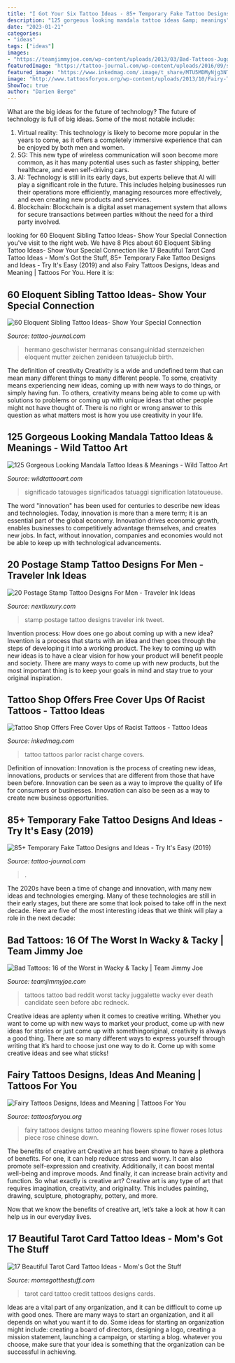 ```yaml
---
title: "I Got Your Six Tattoo Ideas - 85+ Temporary Fake Tattoo Designs And Ideas"
description: "125 gorgeous looking mandala tattoo ideas &amp; meanings"
date: "2023-01-21"
categories:
- "ideas"
tags: ["ideas"]
images:
- "https://teamjimmyjoe.com/wp-content/uploads/2013/03/Bad-Tattoos-Juggalette.jpg"
featuredImage: "https://tattoo-journal.com/wp-content/uploads/2016/09/sibling-tattoo39.jpg"
featured_image: "https://www.inkedmag.com/.image/t_share/MTU5MDMyNjg3NTM1MzM1MDYx/tattoo-southside-tattoo-parlor-facebook.jpg"
image: "http://www.tattoosforyou.org/wp-content/uploads/2013/10/Fairy-Tattoos-Tattoos-For-Women.jpg"
ShowToc: true
author: "Darien Berge"
---
```



What are the big ideas for the future of technology?
The future of technology is full of big ideas. Some of the most notable include:
1. Virtual reality: This technology is likely to become more popular in the years to come, as it offers a completely immersive experience that can be enjoyed by both men and women.
2. 5G: This new type of wireless communication will soon become more common, as it has many potential uses such as faster shipping, better healthcare, and even self-driving cars.
3. AI: Technology is still in its early days, but experts believe that AI will play a significant role in the future. This includes helping businesses run their operations more efficiently, managing resources more effectively, and even creating new products and services.
4. Blockchain: Blockchain is a digital asset management system that allows for secure transactions between parties without the need for a third party involved.

	

		
looking for 60 Eloquent Sibling Tattoo Ideas- Show Your Special Connection you've visit to the right web. We have 8 Pics about 60 Eloquent Sibling Tattoo Ideas- Show Your Special Connection like 17 Beautiful Tarot Card Tattoo Ideas - Mom&#039;s Got the Stuff, 85+ Temporary Fake Tattoo Designs and Ideas - Try It&#039;s Easy (2019) and also Fairy Tattoos Designs, Ideas and Meaning | Tattoos For You. Here it is:
		
    
## 60 Eloquent Sibling Tattoo Ideas- Show Your Special Connection

<img loading=lazy src="https://tattoo-journal.com/wp-content/uploads/2016/09/sibling-tattoo39.jpg" onerror="this.onerror=null;this.src='https://tse4.mm.bing.net/th?id=OIP.81jk9sB9cGnQRNprKIQUGwHaHa&amp;pid=15.1';" alt="60 Eloquent Sibling Tattoo Ideas- Show Your Special Connection">

_Source: tattoo-journal.com_

>hermano geschwister hermanas consanguinidad sternzeichen eloquent mutter zeichen zenideen tatuajeclub birth. 

	

The definition of creativity
Creativity is a wide and undefined term that can mean many different things to many different people. To some, creativity means experiencing new ideas, coming up with new ways to do things, or simply having fun. To others, creativity means being able to come up with solutions to problems or coming up with unique ideas that other people might not have thought of. There is no right or wrong answer to this question as what matters most is how you use creativity in your life.

    
## 125 Gorgeous Looking Mandala Tattoo Ideas &amp; Meanings - Wild Tattoo Art

<img loading=lazy src="https://www.wildtattooart.com/wp-content/uploads/2017/03/mandala-tattoos-16031724.jpg" onerror="this.onerror=null;this.src='https://tse1.mm.bing.net/th?id=OIP.lbeVmGzzwgApy345fpNPPgHaJ4&amp;pid=15.1';" alt="125 Gorgeous Looking Mandala Tattoo Ideas &amp; Meanings - Wild Tattoo Art">

_Source: wildtattooart.com_

>significado tatouages significados tatuaggi signification latatoueuse. 

	

The word "innovation" has been used for centuries to describe new ideas and technologies. Today, innovation is more than a mere term; it is an essential part of the global economy. Innovation drives economic growth, enables businesses to competitively advantage themselves, and creates new jobs. In fact, without innovation, companies and economies would not be able to keep up with technological advancements.

    
## 20 Postage Stamp Tattoo Designs For Men - Traveler Ink Ideas

<img loading=lazy src="http://nextluxury.com/wp-content/uploads/thigh-guys-postage-stamp-tattoo-deisgns.jpg" onerror="this.onerror=null;this.src='https://tse4.mm.bing.net/th?id=OIP.Ye8ojIyUEZsus-wA2D3-KgHaHa&amp;pid=15.1';" alt="20 Postage Stamp Tattoo Designs For Men - Traveler Ink Ideas">

_Source: nextluxury.com_

>stamp postage tattoo designs traveler ink tweet. 

	

Invention process: How does one go about coming up with a new idea?
Invention is a process that starts with an idea and then goes through the steps of developing it into a working product. The key to coming up with new ideas is to have a clear vision for how your product will benefit people and society. There are many ways to come up with new products, but the most important thing is to keep your goals in mind and stay true to your original inspiration.

    
## Tattoo Shop Offers Free Cover Ups Of Racist Tattoos - Tattoo Ideas

<img loading=lazy src="https://www.inkedmag.com/.image/t_share/MTU5MDMyNjg3NTM1MzM1MDYx/tattoo-southside-tattoo-parlor-facebook.jpg" onerror="this.onerror=null;this.src='https://tse2.mm.bing.net/th?id=OIP.IrrVD7wLd4nmlrxUYIO3aQHaEK&amp;pid=15.1';" alt="Tattoo Shop Offers Free Cover Ups of Racist Tattoos - Tattoo Ideas">

_Source: inkedmag.com_

>tattoo tattoos parlor racist charge covers. 

	

Definition of innovation:
Innovation is the process of creating new ideas, innovations, products or services that are different from those that have been before. Innovation can be seen as a way to improve the quality of life for consumers or businesses. Innovation can also be seen as a way to create new business opportunities.

    
## 85+ Temporary Fake Tattoo Designs And Ideas - Try It&#039;s Easy (2019)

<img loading=lazy src="https://tattoo-journal.com/wp-content/uploads/2015/09/fake-tattoo-56-650x650.jpg" onerror="this.onerror=null;this.src='https://tse3.mm.bing.net/th?id=OIP.khaaACzBwHuKeb-rbEx_QgHaHa&amp;pid=15.1';" alt="85+ Temporary Fake Tattoo Designs and Ideas - Try It&#039;s Easy (2019)">

_Source: tattoo-journal.com_

>. 

	

The 2020s have been a time of change and innovation, with many new ideas and technologies emerging. Many of these technologies are still in their early stages, but there are some that look poised to take off in the next decade. Here are five of the most interesting ideas that we think will play a role in the next decade:

    
## Bad Tattoos: 16 Of The Worst In Wacky &amp; Tacky | Team Jimmy Joe

<img loading=lazy src="https://teamjimmyjoe.com/wp-content/uploads/2013/03/Bad-Tattoos-Juggalette.jpg" onerror="this.onerror=null;this.src='https://tse3.mm.bing.net/th?id=OIP.AYE59BjzIGm93pMmQ0WzqgHaFj&amp;pid=15.1';" alt="Bad Tattoos: 16 of the Worst in Wacky &amp; Tacky | Team Jimmy Joe">

_Source: teamjimmyjoe.com_

>tattoos tattoo bad reddit worst tacky juggalette wacky ever death candidate seen before abc redneck. 

	

Creative ideas are aplenty when it comes to creative writing. Whether you want to come up with new ways to market your product, come up with new ideas for stories or just come up with somethingoriginal, creativity is always a good thing. There are so many different ways to express yourself through writing that it’s hard to choose just one way to do it. Come up with some creative ideas and see what sticks!

    
## Fairy Tattoos Designs, Ideas And Meaning | Tattoos For You

<img loading=lazy src="http://www.tattoosforyou.org/wp-content/uploads/2013/10/Fairy-Tattoos-Tattoos-For-Women.jpg" onerror="this.onerror=null;this.src='https://tse1.mm.bing.net/th?id=OIP.lFAmiYTvqIO2GsQyECRLiAHaJ4&amp;pid=15.1';" alt="Fairy Tattoos Designs, Ideas and Meaning | Tattoos For You">

_Source: tattoosforyou.org_

>fairy tattoos designs tattoo meaning flowers spine flower roses lotus piece rose chinese down. 

	

The benefits of creative art
Creative art has been shown to have a plethora of benefits. For one, it can help reduce stress and worry. It can also promote self-expression and creativity. Additionally, it can boost mental well-being and improve moods. And finally, it can increase brain activity and function.
So what exactly is creative art? Creative art is any type of art that requires imagination, creativity, and originality. This includes painting, drawing, sculpture, photography, pottery, and more.

Now that we know the benefits of creative art, let’s take a look at how it can help us in our everyday lives.

    
## 17 Beautiful Tarot Card Tattoo Ideas - Mom&#039;s Got The Stuff

<img loading=lazy src="https://momsgotthestuff.com/wp-content/uploads/2020/10/tarot-card-tattoos-13.jpg" onerror="this.onerror=null;this.src='https://tse1.mm.bing.net/th?id=OIP.BAuAyVvMywsB18oAUdn4yQHaI8&amp;pid=15.1';" alt="17 Beautiful Tarot Card Tattoo Ideas - Mom&#039;s Got the Stuff">

_Source: momsgotthestuff.com_

>tarot card tattoo credit tattoos designs cards. 

	

Ideas are a vital part of any organization, and it can be difficult to come up with good ones. There are many ways to start an organization, and it all depends on what you want it to do. Some ideas for starting an organization might include: creating a board of directors, designing a logo, creating a mission statement, launching a campaign, or starting a blog. whatever you choose, make sure that your idea is something that the organization can be successful in achieving.

